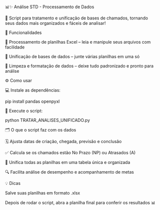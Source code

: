 📊✨ Análise STD - Processamento de Dados

📝 Script para tratamento e unificação de bases de chamados, tornando seus dados mais organizados e fáceis de analisar!

🚀 Funcionalidades

📂 Processamento de planilhas Excel – leia e manipule seus arquivos com facilidade

🔗 Unificação de bases de dados – junte várias planilhas em uma só

🧹 Limpeza e formatação de dados – deixe tudo padronizado e pronto para análise

⚙️ Como usar

💻 Instale as dependências:

pip install pandas openpyxl


🏃 Execute o script:

python TRATAR_ANALISES_UNIFICADO.py

🗂️ O que o script faz com os dados

🗓️ Ajusta datas de criação, chegada, previsão e conclusão

✅ Calcula se os chamados estão No Prazo (NP) ou Atrasados (A)

📝 Unifica todas as planilhas em uma tabela única e organizada

🔍 Facilita análise de desempenho e acompanhamento de metas

💡 Dicas

Salve suas planilhas em formato .xlsx

Depois de rodar o script, abra a planilha final para conferir os resultados 📊
